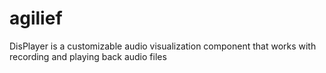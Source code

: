 # agilief
DisPlayer is a customizable audio visualization component that works with recording and playing back audio files

